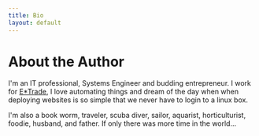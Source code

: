 ```yaml
---
title: Bio
layout: default
---
```


# About the Author

I'm an IT professional, Systems Engineer and budding entrepreneur. I work for [E*Trade](http://us.etrade.com), I love automating things and dream of the day when when deploying websites is so simple that we never have to login to a linux box. 

I'm also a book worm, traveler, scuba diver, sailor, aquarist, horticulturist, foodie, husband, and father. If only there was more time in the world...
